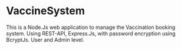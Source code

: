 # VaccineSystem
This is a Node.Js web application to manage the Vaccination booking system. Using REST-API, Express.Js, with password encryption using BcryptJs. User and Admin level.
